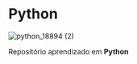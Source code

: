# Python
![python_18894 (2)](https://user-images.githubusercontent.com/92051127/215101659-51880727-2bd4-4890-871f-4b156a561694.png)
 <p>Repositório aprendizado em <strong>Python</strong></p>
